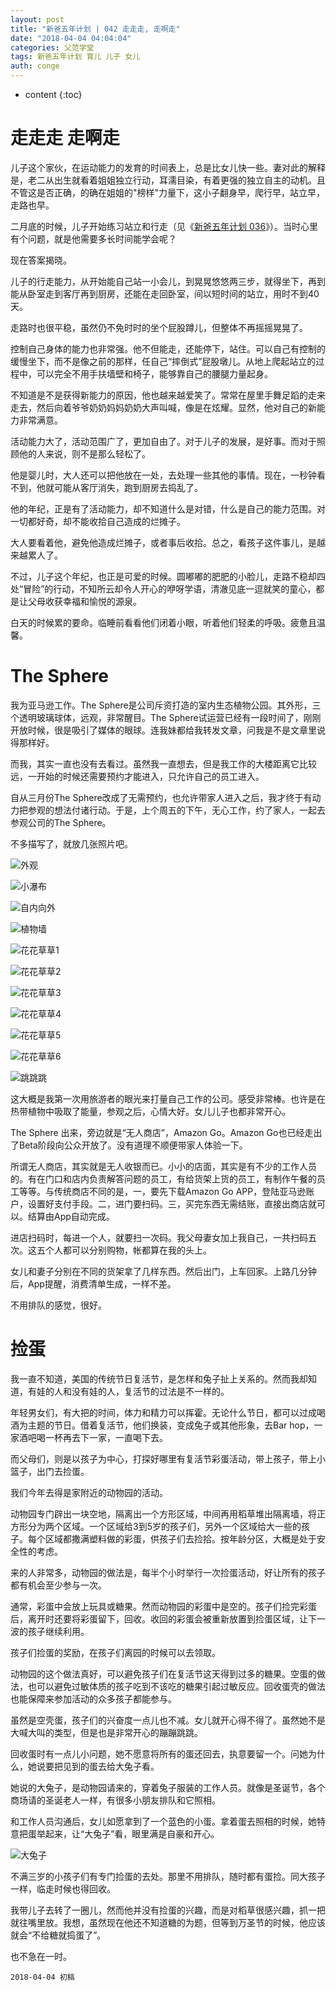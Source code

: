 ```yaml
---
layout: post
title: "新爸五年计划 | 042 走走走, 走啊走"
date: "2018-04-04 04:04:04"
categories: 父范学堂
tags: 新爸五年计划 育儿 儿子 女儿
auth: conge
---
```

* content
{:toc}

# 走走走 走啊走

儿子这个家伙，在运动能力的发育的时间表上，总是比女儿快一些。妻对此的解释是，老二从出生就看着姐姐独立行动，耳濡目染，有着更强的独立自主的动机。且不管这是否正确，的确在姐姐的"榜样"力量下，这小子翻身早，爬行早，站立早，走路也早。

二月底的时候，儿子开始练习站立和行走（见《[新爸五年计划 036](https://www.jianshu.com/p/12d2f4cf3103)》）。当时心里有个问题，就是他需要多长时间能学会呢？

现在答案揭晓。

儿子的行走能力，从开始能自己站一小会儿，到晃晃悠悠两三步，就得坐下，再到能从卧室走到客厅再到厨房，还能在走回卧室，间以短时间的站立，用时不到40天。





走路时也很平稳，虽然仍不免时时的坐个屁股蹲儿，但整体不再摇摇晃晃了。

控制自己身体的能力也非常强。他不但能走，还能停下，站住。可以自己有控制的缓慢坐下，而不是像之前的那样，任自己“摔倒式”屁股墩儿。从地上爬起站立的过程中，可以完全不用手扶墙壁和椅子，能够靠自己的腰腿力量起身。

不知道是不是获得新能力的原因，他也越来越爱笑了。常常在屋里手舞足蹈的走来走去，然后向着爷爷奶奶妈妈奶奶大声叫喊，像是在炫耀。显然，他对自己的新能力非常满意。

活动能力大了，活动范围广了，更加自由了。对于儿子的发展，是好事。而对于照顾他的人来说，则不是那么轻松了。

他是婴儿时，大人还可以把他放在一处，去处理一些其他的事情。现在，一秒钟看不到，他就可能从客厅消失，跑到厨房去捣乱了。

他的年纪，正是有了活动能力，却不知道什么是对错，什么是自己的能力范围。对一切都好奇，却不能收拾自己造成的烂摊子。

大人要看着他，避免他造成烂摊子，或者事后收拾。总之，看孩子这件事儿，是越来越累人了。

不过，儿子这个年纪，也正是可爱的时候。圆嘟嘟的肥肥的小脸儿，走路不稳却四处“冒险”的行动，不知所云却令人开心的咿呀学语，清澈见底一逗就笑的童心，都是让父母收获幸福和愉悦的源泉。

白天的时候累的要命。临睡前看看他们闭着小眼，听着他们轻柔的呼吸。疲惫且温馨。

# The Sphere

我为亚马逊工作。The Sphere是公司斥资打造的室内生态植物公园。其外形，三个透明玻璃球体，远观，非常醒目。The Sphere试运营已经有一段时间了，刚刚开放时候，很是吸引了媒体的眼球。连我妹都给我转发文章，问我是不是文章里说得那样好。

而我，其实一直也没有去看过。虽然我一直想去，但是我工作的大楼距离它比较远，一开始的时候还需要预约才能进入，只允许自己的员工进入。

自从三月份The Sphere改成了无需预约，也允许带家人进入之后，我才终于有动力把参观的想法付诸行动。于是，上个周五的下午，无心工作，约了家人，一起去参观公司的The Sphere。

不多描写了，就放几张照片吧。

![外观](/assets/images/父范学堂/118382-81a3dc07546001cb.png)

![小瀑布](/assets/images/父范学堂/118382-4fcdd7c53200f457.png)

![自内向外](/assets/images/父范学堂/118382-142e92f171441867.png)

![植物墙](/assets/images/父范学堂/118382-45852afcedff68ea.png)

![花花草草1](/assets/images/父范学堂/118382-3e1d9f316217d885.png)

![花花草草2](/assets/images/父范学堂/118382-7ecf9c4d0ac44856.png)

![花花草草3](/assets/images/父范学堂/118382-a6ff512043fd7e8a.png)

![花花草草4](/assets/images/父范学堂/118382-aa8a763c2ff7bb13.png)

![花花草草5](/assets/images/父范学堂/118382-853076b238969c4d.png)

![花花草草6](/assets/images/父范学堂/118382-84c445036b39f171.png)

![跳跳跳](/assets/images/父范学堂/118382-e080b6efe9f490a3.png)

这大概是我第一次用旅游者的眼光来打量自己工作的公司。感受非常棒。也许是在热带植物中吸取了能量，参观之后，心情大好。女儿儿子也都非常开心。

The Sphere 出来，旁边就是“无人商店”，Amazon Go。Amazon Go也已经走出了Beta阶段向公众开放了。没有道理不顺便带家人体验一下。

所谓无人商店，其实就是无人收银而已。小小的店面，其实是有不少的工作人员的。有在门口和店内负责解答问题的员工，有给货架上货的员工，有制作午餐的员工等等。与传统商店不同的是，一，要先下载Amazon Go APP，登陆亚马逊账户，设置好支付手段。二，进门要扫码。三，买完东西无需结账，直接出商店就可以。结算由App自动完成。

进店扫码时，每进一个人，就要扫一次码。我父母妻女加上我自己，一共扫码五次。这五个人都可以分别购物，帐都算在我的头上。

女儿和妻子分别在不同的货架拿了几样东西。然后出门，上车回家。上路几分钟后，App提醒，消费清单生成，一样不差。

不用排队的感觉，很好。

# 捡蛋

我一直不知道，美国的传统节日复活节，是怎样和兔子扯上关系的。然而我却知道，有娃的人和没有娃的人，复活节的过法是不一样的。

年轻男女们，有大把的时间，体力和精力可以挥霍。无论什么节日，都可以过成喝酒为主题的节日。借着复活节，他们换装，变成兔子或其他形象，去Bar hop，一家酒吧喝一杯再去下一家，一直喝下去。

而父母们，则是以孩子为中心，打探好哪里有复活节彩蛋活动，带上孩子，带上小篮子，出门去捡蛋。

我们今年去得是家附近的动物园的活动。

动物园专门辟出一块空地，隔离出一个方形区域，中间再用稻草堆出隔离墙，将正方形分为两个区域。一个区域给3到5岁的孩子们，另外一个区域给大一些的孩子。每个区域都撒满塑料做的彩蛋，供孩子们去捡拾。按年龄分区，大概是处于安全性的考虑。

来的人非常多，动物园的做法是，每半个小时举行一次捡蛋活动，好让所有的孩子都有机会至少参与一次。

通常，彩蛋中会放上玩具或糖果。然而动物园的彩蛋中是空的。孩子们捡完彩蛋后，离开时还要将彩蛋留下，回收。收回的彩蛋会被重新放置到捡蛋区域，让下一波的孩子继续利用。

孩子们捡蛋的奖励，在孩子们离园的时候可以去领取。

动物园的这个做法真好，可以避免孩子们在复活节这天得到过多的糖果。空蛋的做法，也可以避免过敏体质的孩子吃到不该吃的糖果引起过敏反应。回收蛋壳的做法也能保障来参加活动的众多孩子都能参与。

虽然是空壳蛋，孩子们的兴奋度一点儿也不减。女儿就开心得不得了。虽然她不是大喊大叫的类型，但是也是非常开心的蹦蹦跳跳。

回收蛋时有一点儿小问题，她不愿意将所有的蛋还回去，执意要留一个。问她为什么，她说要把见到的蛋去给大兔子看。

她说的大兔子，是动物园请来的，穿着兔子服装的工作人员。就像是圣诞节，各个商场请的圣诞老人一样，有很多小朋友排队和它照相。

和工作人员沟通后，女儿如愿拿到了一个蓝色的小蛋。拿着蛋去照相的时候，她特意把蛋举起来，让“大兔子”看，眼里满是自豪和开心。

![大兔子](/assets/images/父范学堂/118382-bbb991227768ddb1.png)

不满三岁的小孩子们有专门捡蛋的去处。那里不用排队，随时都有蛋捡。同大孩子一样，临走时候也得回收。

我带儿子去转了一圈儿，然而他并没有捡蛋的兴趣，而是对稻草很感兴趣，抓一把就往嘴里放。我想，虽然现在他还不知道糖的为题，但等到万圣节的时候，他应该就会“不给糖就捣蛋了”。

也不急在一时。

```
2018-04-04 初稿
```

